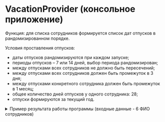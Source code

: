 # VacationProvider (консольное приложение)
 
Функция: для списка сотрудников формируется список дат отпусков в рандомизированном порядке.
 
Условия проставления отпусков:
+ даты отпусков рандомизируются при каждом запуске;
+ периоды отпусков – 7 или 14 дней, выбор периода рандомизирован; 
+ между отпусками всех сотрудников не должно быть пересечений;
+ между отпусками всех сотрудников должен быть промежуток в 3 дня;
+ между отпусками конкретного сотрудника должен быть промежуток в 1 месяц;
+ общее количество дней отпусков у одного сотрудника: 28;
+ отпуски формируются за текущий год.


<details> 
  <summary>Пример результата работы программы (входные данные - 6 ФИО сотрудников)</summary>
 <br>
  <details> 
    <summary>Дни отпуска Иванов Иван Иванович:</summary>
11.04
12.04
13.04
14.04
15.04
16.04
17.04
 <br>
30.06
01.07
02.07
03.07
04.07
05.07
06.07
 <br>
08.12
09.12
10.12
11.12
12.12
13.12
14.12
 <br>
15.12
16.12
17.12
18.12
19.12
20.12
21.12
</details>
<details> 
  <summary>Дни отпуска Петров Петр Петрович:</summary>
31.01
01.02
02.02
03.02
04.02
05.02
06.02
 <br>
07.02
08.02
09.02
10.02
11.02
12.02
13.02
 <br>
12.06
13.06
14.06
15.06
16.06
17.06
18.06
 <br>
19.06
20.06
21.06
22.06
23.06
24.06
25.06
 </details>
 <details> 
  <summary>Дни отпуска Юлина Юлия Юлиановна:</summary>
15.05
16.05
17.05
18.05
19.05
20.05
21.05
  <br>
18.09
19.09
20.09
21.09
22.09
23.09
24.09
  <br>
25.09
26.09
27.09
28.09
29.09
30.09
01.10
  <br>
13.11
14.11
15.11
16.11
17.11
18.11
19.11
 </details>
 <details> 
  <summary>Дни отпуска Сидоров Сидор Сидорович:</summary>
12.01
13.01
14.01
15.01
16.01
17.01
18.01
  <br>
12.07
13.07
14.07
15.07
16.07
17.07
18.07
  <br>
24.08
25.08
26.08
27.08
28.08
29.08
30.08
  <br>
31.08
01.09
02.09
03.09
04.09
05.09
06.09
</details>
 <details> 
  <summary>Дни отпуска Павлов Павел Павлович:</summary>
14.03
15.03
16.03
17.03
18.03
19.03
20.03
  <br>
31.05
01.06
02.06
03.06
04.06
05.06
06.06
  <br>
24.10
25.10
26.10
27.10
28.10
29.10
30.10
  <br>
31.10
01.11
02.11
03.11
04.11
05.11
06.11
</details>
 <details> 
  <summary>Дни отпуска Георгиев Георг Георгиевич:</summary>
29.03
30.03
31.03
01.04
02.04
03.04
04.04
  <br>
31.07
01.08
02.08
03.08
04.08
05.08
06.08
  <br>
09.10
10.10
11.10
12.10
13.10
14.10
15.10
  <br>
24.11
25.11
26.11
27.11
28.11
29.11
30.11
</details>
</details>
